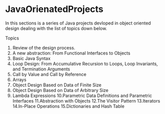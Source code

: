 # JavaOrienatedProjects
In this sections is a series of Java projects devloped in object oriented design dealing with the list of topics down below.

Topics

1. Review of the design process.
2. A new abstraction: From Functional Interfaces to Objects
3. Basic Java Syntax
4. Loop Design: From Accumulative Recursion to Loops, Loop Invariants,
and Termination Arguments
5. Call by Value and Call by Reference
6. Arrays
7. Object Design Based on Data of Finite Size
8. Object Design Based on Data of Arbitrary Size
9. Lambda Expressions
10.Parametric Data Definitions and Parametric Interfaces
11.Abstraction with Objects
12.The Visitor Pattern
13.Iterators
14.In-Place Operations
15.Dictionaries and Hash Table
